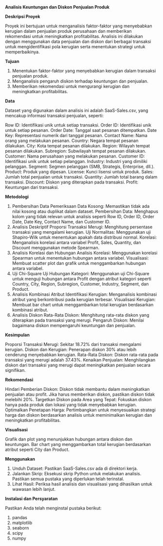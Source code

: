 **Analisis Keuntungan dan Diskon Penjualan Produk**

**Deskripsi Proyek**

Proyek ini bertujuan untuk menganalisis faktor-faktor yang menyebabkan kerugian dalam penjualan produk perusahaan dan memberikan rekomendasi untuk meningkatkan profitabilitas. Analisis ini dilakukan dengan menggunakan data penjualan dan diskon dari berbagai transaksi untuk mengidentifikasi pola kerugian serta menentukan strategi untuk memperbaikinya.

**Tujuan**

1. Menentukan faktor-faktor yang menyebabkan kerugian dalam transaksi penjualan produk.
2. Menganalisis pengaruh diskon terhadap keuntungan dan penjualan.
3. Memberikan rekomendasi untuk mengurangi kerugian dan meningkatkan profitabilitas.

**Data**

Dataset yang digunakan dalam analisis ini adalah SaaS-Sales.csv, yang mencakup informasi transaksi penjualan, seperti:

Row ID: Identifikasi unik untuk setiap transaksi.
Order ID: Identifikasi unik untuk setiap pesanan.
Order Date: Tanggal saat pesanan ditempatkan.
Date Key: Representasi numerik dari tanggal pesanan.
Contact Name: Nama orang yang melakukan pesanan.
Country: Negara tempat pesanan dilakukan.
City: Kota tempat pesanan dilakukan.
Region: Wilayah tempat pesanan dilakukan.
Subregion: Subwilayah tempat pesanan dilakukan.
Customer: Nama perusahaan yang melakukan pesanan.
Customer ID: Identifikasi unik untuk setiap pelanggan.
Industry: Industri yang dimiliki pelanggan.
Segment: Segmen pelanggan (SMB, Strategis, Enterprise, dll.).
Product: Produk yang dipesan.
License: Kunci lisensi untuk produk.
Sales: Jumlah total penjualan untuk transaksi.
Quantity: Jumlah total barang dalam transaksi.
Discount: Diskon yang diterapkan pada transaksi.
Profit: Keuntungan dari transaksi.

**Metodologi**

1. Pembersihan Data
Pemeriksaan Data Kosong: Memastikan tidak ada nilai kosong atau duplikat dalam dataset.
Pembersihan Data: Menghapus kolom yang tidak relevan untuk analisis seperti Row ID, Order ID, Order Date, Date Key, Contact Name, dan Customer ID.
2. Analisis Deskriptif
Proporsi Transaksi Merugi: Menghitung persentase transaksi yang mengalami kerugian.
Uji Normalitas: Menggunakan uji Shapiro-Wilk untuk menentukan apakah data distribusi normal.
Korelasi: Menganalisis korelasi antara variabel Profit, Sales, Quantity, dan Discount menggunakan metode Spearman.
3. Analisis Korelasi dan Hubungan
Analisis Korelasi: Menggunakan korelasi Spearman untuk menentukan hubungan antara variabel.
Visualisasi: Membuat scatter plot dan grafik untuk menggambarkan hubungan antara variabel.
4. Uji Chi-Square
Uji Hubungan Kategori: Menggunakan uji Chi-Square untuk menguji hubungan antara Profit dengan atribut kategori seperti Country, City, Region, Subregion, Customer, Industry, Segment, dan Product.
5. Analisis Kombinasi Atribut
Identifikasi Kerugian: Menganalisis kombinasi atribut yang berkontribusi pada kerugian terbesar.
Visualisasi Kerugian: Membuat bar chart untuk menggambarkan total kerugian berdasarkan kombinasi atribut.
6. Analisis Diskon
Rata-Rata Diskon: Menghitung rata-rata diskon yang diterapkan pada transaksi yang merugi.
Pengaruh Diskon: Menilai bagaimana diskon mempengaruhi keuntungan dan penjualan.

**Kesimpulan**

Proporsi Transaksi Merugi: Sekitar 18.72% dari transaksi mengalami kerugian.
Diskon dan Kerugian: Penerapan diskon 30% atau lebih cenderung menyebabkan kerugian.
Rata-Rata Diskon: Diskon rata-rata pada transaksi yang merugi adalah 37.43%.
Kenaikan Penjualan: Menghilangkan diskon dari transaksi yang merugi dapat meningkatkan penjualan secara signifikan.

**Rekomendasi**

Hindari Pemberian Diskon: Diskon tidak membantu dalam meningkatkan penjualan atau profit. Jika harus memberikan diskon, pastikan diskon tidak melebihi 20%.
Targetkan Diskon pada Area yang Tepat: Fokuskan diskon hanya pada produk dan lokasi yang tidak menyebabkan kerugian.
Optimalkan Penetapan Harga: Pertimbangkan untuk menyesuaikan strategi harga dan diskon berdasarkan analisis untuk meminimalkan kerugian dan meningkatkan profitabilitas.

**Visualisasi**

Grafik dan plot yang menunjukkan hubungan antara diskon dan keuntungan.
Bar chart yang menggambarkan total kerugian berdasarkan atribut seperti City dan Product.

**Menggunakan**

1. Unduh Dataset: Pastikan SaaS-Sales.csv ada di direktori kerja.
2. Jalankan Skrip: Eksekusi skrip Python untuk melakukan analisis. Pastikan semua pustaka yang diperlukan telah terinstal.
3. Lihat Hasil: Periksa hasil analisis dan visualisasi yang dihasilkan untuk wawasan lebih lanjut.

**Instalasi dan Persyaratan**

Pastikan Anda telah menginstal pustaka berikut:
1. pandas
2. matplotlib
3. seaborn
4. scipy
5. numpy